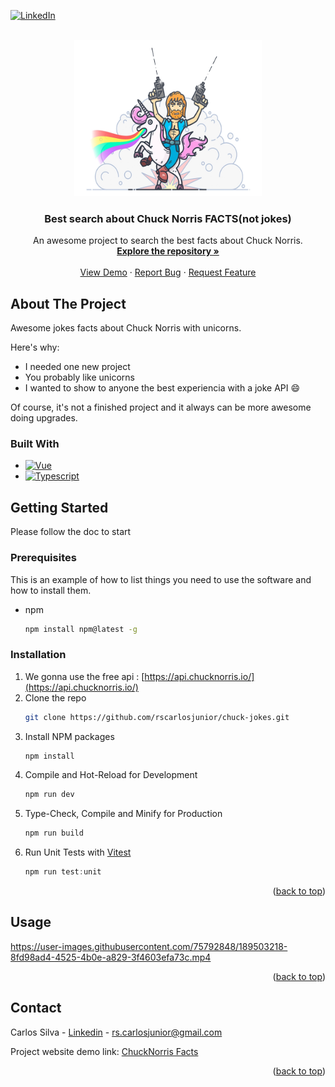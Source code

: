 <a name="readme-top"></a>

[![LinkedIn][linkedin-shield]][linkedin-url]



<!-- PROJECT LOGO -->
<br />
<div align="center">
  <a href="https://github.com/rscarlosjunior/chuck-jokes">
    <img src="src/assets/image/chucknoris_unicorn.png" alt="Logo" width="300" height="250">
  </a>

  <h3 align="center">Best search about Chuck Norris FACTS(not jokes) </h3>

  <p align="center">
    An awesome project to search the best facts about Chuck Norris.
    <br />
    <a href="https://github.com/rscarlosjunior/chuck-jokes"><strong>Explore the repository »</strong></a>
    <br />
    <br />
    <a href="https://chuck-jokes-mauve.vercel.app/">View Demo</a>
    ·
    <a href="https://www.linkedin.com/in/carlos-silva-13612464/">Report Bug</a>
    ·
    <a href="https://github.com/rscarlosjunior/chuck-jokes/issues">Request Feature</a>
  </p>
</div>


<!-- ABOUT THE PROJECT -->
## About The Project

Awesome jokes facts about Chuck Norris with unicorns.

Here's why:
* I needed one new project
* You probably like unicorns
* I wanted to show to anyone the best experiencia with a joke API :smile:

Of course, it's not a finished project and it always can be more awesome doing upgrades.

### Built With
* [![Vue][Vue.js]][Vue-url]
* [![Typescript][Typescript]][Typescript-url]


<!-- GETTING STARTED -->
## Getting Started

Please follow the doc to start

### Prerequisites

This is an example of how to list things you need to use the software and how to install them.
* npm
  ```sh
  npm install npm@latest -g
  ```

### Installation

1. We gonna use the free api :  [https://api.chucknorris.io/](https://api.chucknorris.io/)
2. Clone the repo
   ```sh
   git clone https://github.com/rscarlosjunior/chuck-jokes.git
   ```
3. Install NPM packages
   ```sh
   npm install
   ```
4. Compile and Hot-Reload for Development
   ```js
   npm run dev
   ```
5. Type-Check, Compile and Minify for Production
   ```js
   npm run build
   ```
6. Run Unit Tests with [Vitest](https://vitest.dev/)
   ```js
   npm run test:unit
   ```
<p align="right">(<a href="#readme-top">back to top</a>)</p>

## Usage



https://user-images.githubusercontent.com/75792848/189503218-8fd98ad4-4525-4b0e-a829-3f4603efa73c.mp4



<p align="right">(<a href="#readme-top">back to top</a>)</p>

<!-- CONTACT -->
## Contact

Carlos Silva - [Linkedin](https://www.linkedin.com/in/carlos-silva-13612464/) - rs.carlosjunior@gmail.com

Project website demo link: [ChuckNorris Facts](https://chuck-jokes-mauve.vercel.app/)

<p align="right">(<a href="#readme-top">back to top</a>)</p>


<!-- MARKDOWN LINKS & IMAGES -->
<!-- https://www.markdownguide.org/basic-syntax/#reference-style-links -->
[linkedin-shield]: https://img.shields.io/badge/-LinkedIn-black.svg?style=for-the-badge&logo=linkedin&colorB=555
[linkedin-url]: https://www.linkedin.com/in/carlos-silva-13612464/
[product-screenshot]: src/assets/images/chuck.png
[Vue.js]: https://img.shields.io/badge/Vue.js-35495E?style=for-the-badge&logo=vuedotjs&logoColor=4FC08D
[Vue-url]: https://vuejs.org/
[Typescript-url]: https://www.typescriptlang.org/
[Typescript]: https://badges.frapsoft.com/typescript/code/typescript.png?v=101"
